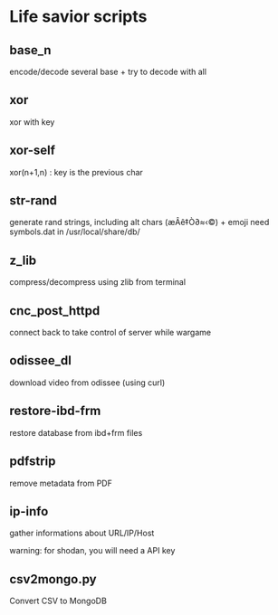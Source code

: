 # Life savior scripts

## base_n

encode/decode several base + try to decode with all 

## xor

xor with key

## xor-self

xor(n+1,n) : key is the previous char

## str-rand

generate rand strings, including alt chars (æÂê‡Ò∂≈‹©) + emoji
need symbols.dat in /usr/local/share/db/

## z_lib

compress/decompress using zlib from terminal

## cnc_post_httpd

connect back to take control of server while wargame

## odissee_dl

download video from odissee (using curl)

## restore-ibd-frm

restore database from ibd+frm files

## pdfstrip

remove metadata from PDF

## ip-info

gather informations about URL/IP/Host

warning: for shodan, you will need a API key

## csv2mongo.py

Convert CSV to MongoDB
